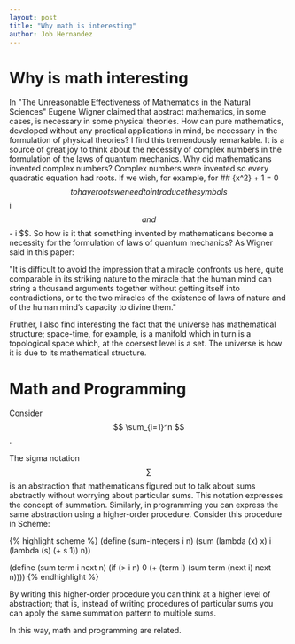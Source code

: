 ```yaml
---
layout: post
title: "Why math is interesting"
author: Job Hernandez
---
```


# Why is math interesting

In "The Unreasonable Effectiveness of Mathematics in the Natural Sciences" Eugene Wigner claimed that abstract mathematics, in some cases, is necessary in some physical theories. How can pure mathematics, developed without any practical applications in mind, be necessary in the formulation of physical theories? I find this tremendously remarkable. It is a source of great joy to think about the necessity of complex numbers in the formulation of the laws of quantum mechanics. Why did mathematicans invented complex numbers? Complex numbers were invented so every quadratic equation had roots. If we wish, for example, for ## {x^2} + 1 = 0 $$ to have roots we need to introduce the symbols $$ i $$ and $$ - i $$. So how is it that something invented by mathematicans become a necessity for the formulation of laws of quantum mechanics? As Wigner said in this paper: 

"It is difficult to avoid the impression that a miracle confronts us here, quite comparable in its striking nature to the miracle that the human mind can string a thousand arguments together without getting itself into contradictions, or to the two miracles of the existence of laws of nature and of the human mind’s capacity to divine them."

Fruther, I also find interesting the fact that the universe has mathematical structure; space-time, for example, is a manifold which in turn is a topological space which, at the coersest level is a set. The universe is how it is due to its mathematical structure.


# Math and Programming

Consider $$ \sum_{i=1}^n $$.

The sigma notation $$ \sum $$ is an abstraction that mathematicans figured out to talk about sums abstractly without worrying about particular sums. This notation expresses the concept of summation. Similarly, in programming you can express the same abstraction using a higher-order procedure.
Consider this procedure in Scheme:

{% highlight scheme %}
(define (sum-integers i n)
   (sum (lambda (x) x)
        i
        (lambda (s) (+ s 1))
        n))

(define (sum term i next n)
   (if (> i n)
       0
       (+ (term i)
          (sum term (next i) next n))))
{% endhighlight %}

By writing this higher-order procedure you can think at a higher level of abstraction; that is, instead of writing procedures of particular sums you can apply the same summation pattern to multiple sums.

In this way, math and programming are related.